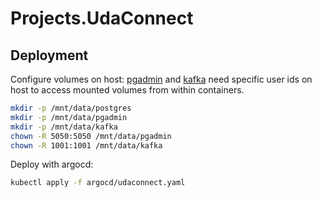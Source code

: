 # Projects.UdaConnect


## Deployment

Configure volumes on host: [pgadmin](https://www.pgadmin.org/docs/pgadmin4/latest/container_deployment.html#mapped-files-and-directories) and [kafka](https://github.com/bitnami/containers/blob/main/bitnami/kafka/README.md#persisting-your-data) need specific user ids on host to access mounted volumes from within containers.

```bash
mkdir -p /mnt/data/postgres
mkdir -p /mnt/data/pgadmin
mkdir -p /mnt/data/kafka
chown -R 5050:5050 /mnt/data/pgadmin
chown -R 1001:1001 /mnt/data/kafka 
```

Deploy with argocd:
```bash
kubectl apply -f argocd/udaconnect.yaml
```